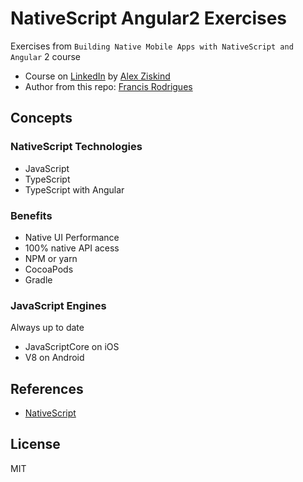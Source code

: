 # NativeScript Angular2 Exercises #

Exercises from `Building Native Mobile Apps with NativeScript and Angular` 2 course

- Course on [LinkedIn][1] by [Alex Ziskind][2]
- Author from this repo: [Francis Rodrigues][3]

## Concepts ##

### NativeScript Technologies ###

- JavaScript
- TypeScript
- TypeScript with Angular

### Benefits ###

- Native UI Performance
- 100% native API acess
- NPM or yarn
- CocoaPods
- Gradle

### JavaScript Engines ###

Always up to date

- JavaScriptCore on iOS
- V8 on Android

## References ##

- [NativeScript][4]

## License ##

MIT

  [1]: https://www.linkedin.com/learning/building-native-mobile-apps-with-nativescript-and-angular-2
  [2]: https://www.linkedin.com/learning/instructors/alex-ziskind
  [3]: https://github.com/francisrod01
  [4]: https://www.nativescript.org/
